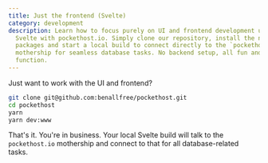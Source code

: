 ```yaml
---
title: Just the frontend (Svelte)
category: development
description: Learn how to focus purely on UI and frontend development using
  Svelte with pockethost.io. Simply clone our repository, install the needed
  packages and start a local build to connect directly to the `pockethost.io`
  mothership for seamless database tasks. No backend setup, all fun and
  function.
---
```


Just want to work with the UI and frontend?

```bash
git clone git@github.com:benallfree/pockethost.git
cd pockethost
yarn
yarn dev:www
```

That's it. You're in business. Your local Svelte build will talk to the `pockethost.io` mothership and connect to that for all database-related tasks.
